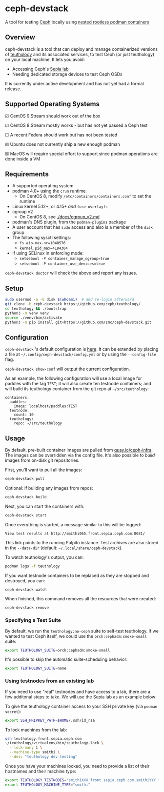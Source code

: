 # ceph-devstack
A tool for testing [Ceph](https://github.com/ceph/ceph) locally using [nested rootless podman containers](https://www.redhat.com/sysadmin/podman-inside-container)

## Overview
ceph-devstack is a tool that can deploy and manage containerized versions of [teuthology](https://github.com/ceph/teuthology) and its associated services, to test Ceph (or just teuthology) on your local machine. It lets you avoid:

- Accessing Ceph's [Sepia lab](https://wiki.sepia.ceph.com/)
- Needing dedicated storage devices to test Ceph OSDs

It is currently under active development and has not yet had a formal release.

## Supported Operating Systems

☑︎ CentOS 9.Stream should work out of the box

☑︎ CentOS 8.Stream mostly works - but has not yet passed a Ceph test

☐ A recent Fedora should work but has not been tested

☒ Ubuntu does not currently ship a new enough podman

☒ MacOS will require special effort to support since podman operations are done inside a VM

## Requirements

* A supported operating system
* podman 4.0+ using the `crun` runtime.
  * On CentOS 8, modify `/etc/containers/containers.conf` to set the runtime
* Linux kernel 5.12+, or 4.15+ _and_ `fuse-overlayfs`
* cgroup v2
  * On CentOS 8, see [./docs/cgroup_v2.md](./docs/cgroup_v2.md)
* podman's DNS plugin, from the `podman-plugins` package
* A user account that has `sudo` access and also is a member of the `disk` group
* The following sysctl settings:
  * `fs.aio-max-nr=1048576`
  * `kernel.pid_max=4194304`
* If using SELinux in enforcing mode:
  * `setsebool -P container_manage_cgroup=true`
  * `setsebool -P container_use_devices=true`

`ceph-devstack doctor` will check the above and report any issues.

## Setup

```bash
sudo usermod -a -G disk $(whoami)  # and re-login afterward
git clone -b ceph-devstack https://github.com/ceph/teuthology/
cd teuthology && ./bootstrap
python3 -m venv venv
source ./venv/bin/activate
python3 -m pip install git+https://github.com/zmc/ceph-devstack.git
```

## Configuration
`ceph-devstack` 's default configuration is [here](./ceph_devstack/config.yml). It can be extended by placing a file at `~/.config/ceph-devstack/config.yml` or by using the `--config-file` flag.

`ceph-devstack show-conf` will output the current configuration.

As an example, the following configuration will use a local image for paddles with the tag `TEST`; it will also create ten testnode containers; and will build its teuthology container from the git repo at `~/src/teuthology`:
```
containers:
  paddles:
    image: localhost/paddles:TEST
  testnode:
    count: 10
  teuthology:
    repo: ~/src/teuthology
```
## Usage
By default, pre-built container images are pulled from [quay.io/ceph-infra](https://quay.io/organization/ceph-infra). The images can be overridden via the config file. It's also possible to _build_ images from on-disk git repositories.

First, you'll want to pull all the images:

```bash
ceph-devstack pull
```

Optional: If building any images from repos:
```bash
ceph-devstack build
```

Next, you can start the containers with:

```bash
ceph-devstack start
```

Once everything is started, a message similar to this will be logged:

`View test results at http://smithi065.front.sepia.ceph.com:8081/`

This link points to the running Pulpito instance. Test archives are also stored in the `--data-dir` (default: `~/.local/share/ceph-devstack`).

To watch teuthology's output, you can:

```bash
podman logs -f teuthology
```

If you want testnode containers to be replaced as they are stopped and destroyed, you can:

```bash
ceph-devstack watch
```

When finished, this command removes all the resources that were created:

```bash
ceph-devstack remove
```

### Specifying a Test Suite
By default, we run the `teuthology:no-ceph` suite to self-test teuthology. If we wanted to test Ceph itself, we could use the `orch:cephadm:smoke-small` suite:

```bash
export TEUTHOLOGY_SUITE=orch:cephadm:smoke-small
```

It's possible to skip the automatic suite-scheduling behavior:

```bash
export TEUTHOLOGY_SUITE=none
```

### Using testnodes from an existing lab
If you need to use "real" testnodes and have access to a lab, there are a few additonal steps to take. We will use the Sepia lab as an example below:

To give the teuthology container access to your SSH private key (via `podman secret`):

```bash
export SSH_PRIVKEY_PATH=$HOME/.ssh/id_rsa
```

To lock machines from the lab:

```bash
ssh teuthology.front.sepia.ceph.com
~/teuthology/virtualenv/bin/teuthology-lock \
  --lock-many 1 \
  --machine-type smithi \
  --desc "teuthology dev testing"
```

Once you have your machines locked, you need to provide a list of their hostnames and their machine type:

```bash
export TEUTHOLOGY_TESTNODES="smithiXXX.front.sepia.ceph.com,smithiYYY.front.sepia.ceph.com"
export TEUTHOLOGY_MACHINE_TYPE="smithi"
```
